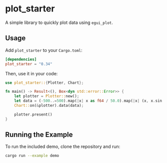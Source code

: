 # plot_starter

A simple library to quickly plot data using `egui_plot`.

## Usage

Add `plot_starter` to your `Cargo.toml`:

```toml
[dependencies]
plot_starter = "0.34"
```

Then, use it in your code:

```rust
use plot_starter::{Plotter, Chart};

fn main() -> Result<(), Box<dyn std::error::Error>> {
    let plotter = Plotter::new();
    let data = (-500..=500).map(|x| x as f64 / 50.0).map(|x| (x, x.sin()));
    Chart::on(&plotter).data(data);

    plotter.present()
}
```

## Running the Example

To run the included demo, clone the repository and run:

```bash
cargo run --example demo
```